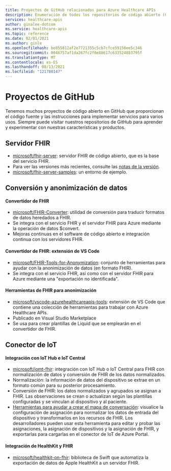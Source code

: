 ```yaml
---
title: Proyectos de GitHub relacionados para Azure Healthcare APIs
description: Enumeración de todos los repositorios de código abierto (GitHub)
services: healthcare-apis
author: ginalee-dotcom
ms.service: healthcare-apis
ms.topic: reference
ms.date: 02/01/2021
ms.author: ginle
ms.openlocfilehash: be855812af2e7721355c5cb7cfce59156ee5c346
ms.sourcegitcommit: 0046757af1da267fc2f0e88617c633524883795f
ms.translationtype: MT
ms.contentlocale: es-ES
ms.lasthandoff: 08/13/2021
ms.locfileid: "121780147"
---
```

# <a name="github-projects"></a>Proyectos de GitHub

Tenemos muchos proyectos de código abierto en GitHub que proporcionan el código fuente y las instrucciones para implementar servicios para varios usos. Siempre puede visitar nuestros repositorios de GitHub para aprender y experimentar con nuestras características y productos. 

## <a name="fhir-server"></a>Servidor FHIR
* [microsoft/fhir-server](https://github.com/microsoft/fhir-server/): servidor FHIR de código abierto, que es la base del servicio FHIR.
* Para ver las versiones más recientes, consulte las [notas de la versión](https://github.com/microsoft/fhir-server/releases).
* [microsoft/fhir-server-samples](https://github.com/microsoft/fhir-server-samples): un entorno de ejemplo.

## <a name="data-conversion--anonymization"></a>Conversión y anonimización de datos

#### <a name="fhir-converter"></a>Convertidor de FHIR
* [microsoft/FHIR-Converter](https://github.com/microsoft/FHIR-Converter): utilidad de conversión para traducir formatos de datos heredados a FHIR.
* Se integra con el servicio FHIR y el servidor FHIR para Azure mediante la operación de datos $convert.
* Mejoras continuas en el software de código abierto e integración continua con los servidores FHIR.
 
#### <a name="fhir-converter---vs-code-extension"></a>Convertidor de FHIR: extensión de VS Code
* [microsoft/FHIR-Tools-for-Anonymization](https://github.com/microsoft/FHIR-Tools-for-Anonymization): conjunto de herramientas para ayudar con la anonimización de datos (en formato FHIR).
* Se integra con el servicio FHIR, así como con el servidor FHIR para Azure mediante una "exportación no identificada".

#### <a name="fhir-tools-for-anonymization"></a>Herramientas de FHIR para anonimización
* [microsoft/vscode-azurehealthcareapis-tools](https://github.com/microsoft/vscode-azurehealthcareapis-tools): extensión de VS Code que contiene una colección de herramientas para trabajar con Azure Healthcare APIs.
* Publicado en Visual Studio Marketplace
* Se usa para crear plantillas de Liquid que se emplearán en el convertidor de FHIR.

## <a name="iot-connector"></a>Conector de IoT

#### <a name="integration-with-iot-hub-and-iot-central"></a>Integración con IoT Hub e IoT Central
* [microsoft/iomt-fhir](https://github.com/microsoft/iomt-fhir): integración con IoT Hub o IoT Central para FHIR con normalización de datos y conversión de FHIR de los datos normalizados.
* Normalización: la información de datos del dispositivo se extrae en un formato común para su posterior procesamiento.
* Conversión de FHIR: los datos normalizados y agrupados se asignan a FHIR. Las observaciones se crean o actualizan según las plantillas configuradas y se vinculan al dispositivo y al paciente.
* [Herramientas para ayudar a crear el mapa de conversación](https://github.com/microsoft/iomt-fhir/tree/master/tools/data-mapper): visualice la configuración de asignación para normalizar los datos de entrada del dispositivo y transformarlos en los recursos de FHIR. Los desarrolladores pueden usar esta herramienta para editar y probar las asignaciones, la asignación de dispositivos y la asignación de FHIR, y exportarlas para cargarlas en el conector de IoT de Azure Portal.

#### <a name="healthkit-and-fhir-integration"></a>Integración de HealthKit y FHIR
* [microsoft/healthkit-on-fhir](https://github.com/microsoft/healthkit-on-fhir): biblioteca de Swift que automatiza la exportación de datos de Apple HealthKit a un servidor FHIR.

 